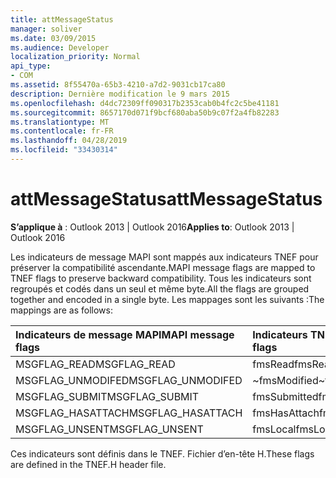 ```yaml
---
title: attMessageStatus
manager: soliver
ms.date: 03/09/2015
ms.audience: Developer
localization_priority: Normal
api_type:
- COM
ms.assetid: 8f55470a-65b3-4210-a7d2-9031cb17ca80
description: Dernière modification le 9 mars 2015
ms.openlocfilehash: d4dc72309ff090317b2353cab0b4fc2c5be41181
ms.sourcegitcommit: 8657170d071f9bcf680aba50b9c07f2a4fb82283
ms.translationtype: MT
ms.contentlocale: fr-FR
ms.lasthandoff: 04/28/2019
ms.locfileid: "33430314"
---
```

# <a name="attmessagestatus"></a><span data-ttu-id="5e038-103">attMessageStatus</span><span class="sxs-lookup"><span data-stu-id="5e038-103">attMessageStatus</span></span>

  
  
<span data-ttu-id="5e038-104">**S’applique à** : Outlook 2013 | Outlook 2016</span><span class="sxs-lookup"><span data-stu-id="5e038-104">**Applies to**: Outlook 2013 | Outlook 2016</span></span> 
  
<span data-ttu-id="5e038-105">Les indicateurs de message MAPI sont mappés aux indicateurs TNEF pour préserver la compatibilité ascendante.</span><span class="sxs-lookup"><span data-stu-id="5e038-105">MAPI message flags are mapped to TNEF flags to preserve backward compatibility.</span></span> <span data-ttu-id="5e038-106">Tous les indicateurs sont regroupés et codés dans un seul et même byte.</span><span class="sxs-lookup"><span data-stu-id="5e038-106">All the flags are grouped together and encoded in a single byte.</span></span> <span data-ttu-id="5e038-107">Les mappages sont les suivants :</span><span class="sxs-lookup"><span data-stu-id="5e038-107">The mappings are as follows:</span></span>
  
|<span data-ttu-id="5e038-108">**Indicateurs de message MAPI**</span><span class="sxs-lookup"><span data-stu-id="5e038-108">**MAPI message flags**</span></span>|<span data-ttu-id="5e038-109">**Indicateurs TNEF**</span><span class="sxs-lookup"><span data-stu-id="5e038-109">**TNEF flags**</span></span>|
|:-----|:-----|
|<span data-ttu-id="5e038-110">MSGFLAG_READ</span><span class="sxs-lookup"><span data-stu-id="5e038-110">MSGFLAG_READ</span></span>  <br/> |<span data-ttu-id="5e038-111">fmsRead</span><span class="sxs-lookup"><span data-stu-id="5e038-111">fmsRead</span></span>  <br/> |
|<span data-ttu-id="5e038-112">MSGFLAG_UNMODIFED</span><span class="sxs-lookup"><span data-stu-id="5e038-112">MSGFLAG_UNMODIFED</span></span>  <br/> |<span data-ttu-id="5e038-113">~fmsModified</span><span class="sxs-lookup"><span data-stu-id="5e038-113">~fmsModified</span></span>  <br/> |
|<span data-ttu-id="5e038-114">MSGFLAG_SUBMIT</span><span class="sxs-lookup"><span data-stu-id="5e038-114">MSGFLAG_SUBMIT</span></span>  <br/> |<span data-ttu-id="5e038-115">fmsSubmitted</span><span class="sxs-lookup"><span data-stu-id="5e038-115">fmsSubmitted</span></span>  <br/> |
|<span data-ttu-id="5e038-116">MSGFLAG_HASATTACH</span><span class="sxs-lookup"><span data-stu-id="5e038-116">MSGFLAG_HASATTACH</span></span>  <br/> |<span data-ttu-id="5e038-117">fmsHasAttach</span><span class="sxs-lookup"><span data-stu-id="5e038-117">fmsHasAttach</span></span>  <br/> |
|<span data-ttu-id="5e038-118">MSGFLAG_UNSENT</span><span class="sxs-lookup"><span data-stu-id="5e038-118">MSGFLAG_UNSENT</span></span>  <br/> |<span data-ttu-id="5e038-119">fmsLocal</span><span class="sxs-lookup"><span data-stu-id="5e038-119">fmsLocal</span></span>  <br/> |
   
<span data-ttu-id="5e038-120">Ces indicateurs sont définis dans le TNEF. Fichier d’en-tête H.</span><span class="sxs-lookup"><span data-stu-id="5e038-120">These flags are defined in the TNEF.H header file.</span></span>
  

